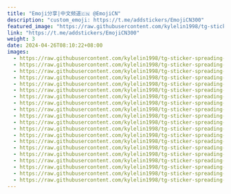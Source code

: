 ```yaml
---
title: "Emoji分享|中文频道🇨🇳 @EmojiCN"
description: "custom_emoji: https://t.me/addstickers/EmojiCN300"
featured_image: "https://raw.githubusercontent.com/kylelin1998/tg-sticker-spreading-worldwide-images/main/img/ed9594d0-a27f-45e8-aa95-a107caaa06e8.jpg"
link: "https://t.me/addstickers/EmojiCN300"
weight: 3
date: 2024-04-26T08:10:22+08:00
images:
  - https://raw.githubusercontent.com/kylelin1998/tg-sticker-spreading-worldwide-images/main/img/ed9594d0-a27f-45e8-aa95-a107caaa06e8.jpg
  - https://raw.githubusercontent.com/kylelin1998/tg-sticker-spreading-worldwide-images/main/img/8e2b156b-fc13-4d0a-9b41-e3d5166dc08f.jpg
  - https://raw.githubusercontent.com/kylelin1998/tg-sticker-spreading-worldwide-images/main/img/891596a5-8391-421d-9230-e41c50e815ef.jpg
  - https://raw.githubusercontent.com/kylelin1998/tg-sticker-spreading-worldwide-images/main/img/6884ff84-7b38-42df-a294-2e77799f3560.jpg
  - https://raw.githubusercontent.com/kylelin1998/tg-sticker-spreading-worldwide-images/main/img/0aa284c6-7fa3-4dac-bb85-9e88adc47701.jpg
  - https://raw.githubusercontent.com/kylelin1998/tg-sticker-spreading-worldwide-images/main/img/ffa2ca94-7f24-44ca-82d9-29a27e241ee8.jpg
  - https://raw.githubusercontent.com/kylelin1998/tg-sticker-spreading-worldwide-images/main/img/9147e304-091f-42d6-a686-72d1e85ad1d8.jpg
  - https://raw.githubusercontent.com/kylelin1998/tg-sticker-spreading-worldwide-images/main/img/2a7da166-2b04-4e6d-a8e3-cc2909790e04.jpg
  - https://raw.githubusercontent.com/kylelin1998/tg-sticker-spreading-worldwide-images/main/img/63cbe8b9-ff18-4a73-9fa2-9b40bb522bcd.jpg
  - https://raw.githubusercontent.com/kylelin1998/tg-sticker-spreading-worldwide-images/main/img/891a0250-a11c-49dd-a17d-afab495312ff.jpg
  - https://raw.githubusercontent.com/kylelin1998/tg-sticker-spreading-worldwide-images/main/img/252d1c4d-3d96-46bb-a59c-bad864c82977.jpg
  - https://raw.githubusercontent.com/kylelin1998/tg-sticker-spreading-worldwide-images/main/img/72ca0047-4db3-4d97-aedb-c03bd888a769.jpg
  - https://raw.githubusercontent.com/kylelin1998/tg-sticker-spreading-worldwide-images/main/img/e541afff-3b20-4d27-a8bc-5490561f5aea.jpg
  - https://raw.githubusercontent.com/kylelin1998/tg-sticker-spreading-worldwide-images/main/img/ac586e4b-4d6d-408d-b7a9-cdc2e5c433fb.jpg
  - https://raw.githubusercontent.com/kylelin1998/tg-sticker-spreading-worldwide-images/main/img/853ffbdd-cef5-4ee8-bc03-e1a04e83648c.jpg
  - https://raw.githubusercontent.com/kylelin1998/tg-sticker-spreading-worldwide-images/main/img/c3969b11-4ed7-4fc8-99cd-21bbd02c316a.jpg
  - https://raw.githubusercontent.com/kylelin1998/tg-sticker-spreading-worldwide-images/main/img/6791b1f6-246b-4cd5-895f-0e66dfe5a1f3.jpg
  - https://raw.githubusercontent.com/kylelin1998/tg-sticker-spreading-worldwide-images/main/img/2c2a4526-15c5-4138-88d0-e316c9100b39.jpg
  - https://raw.githubusercontent.com/kylelin1998/tg-sticker-spreading-worldwide-images/main/img/b5def05a-f7fc-429a-aca9-3e8ed6067688.jpg
  - https://raw.githubusercontent.com/kylelin1998/tg-sticker-spreading-worldwide-images/main/img/4a19f08a-4f8a-47a1-99d1-80d85f458701.jpg
---
```

